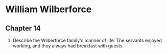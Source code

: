 # William Wilberforce
## Chapter 14
1. Describe the Wilberforce family's manner of life.
The servants enjoyed working, and they always had breakfast with guests.
